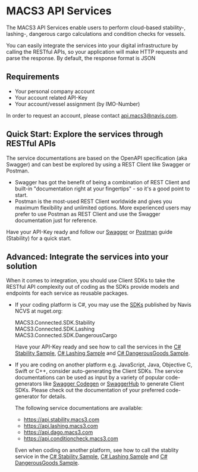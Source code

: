 # MACS3 API Services

The MACS3 API Services enable users to perform cloud-based stability-, lashing-, dangerous cargo calculations and condition checks for vessels.

You can easily integrate the services into your digital infrastructure by calling the RESTful APIs, so your application will make HTTP requests and parse the response. By default, the response format is JSON

## Requirements

* Your personal company account
* Your account related API-Key
* Your account/vessel assignment (by IMO-Number)

In order to request an account, please contact [api.macs3@navis.com](mailto:api.macs3@navis.com).

## Quick Start: Explore the services through RESTful APIs

The service documentations are based on the OpenAPI specification (aka Swagger) and can best be explored by using a REST Client like Swagger or Postman.

* Swagger has got the benefit of being a combination of REST Client and built-in "documentation right at your fingertips" - so it's a good point to start.
* Postman is the most-used REST Client worldwide and gives you maximum flexibility and unlimited options. More experienced users may prefer to use Postman as REST Client and use the Swagger documentation just for reference.

Have your API-Key ready and follow our [Swagger](swagger.md) or [Postman](postman.md) guide (Stability) for a quick start.

## Advanced: Integrate the services into your solution

When it comes to integration, you should use Client SDKs to take the RESTful API complexity out of coding as the SDKs provide models and endpoints for each service as reusable packages. 
 
* If your coding platform is C#, you may use the [SDKs](https://www.nuget.org/packages?q=+MACS3.Connected) published by Navis NCVS at nuget.org:  

  MACS3.Connected.SDK.Stability  
  MACS3.Connected.SDK.Lashing  
  MACS3.Connected.SDK.DangerousCargo  
  
  Have your API-Key ready and see how to call the services in the [C# Stability Sample](csharp_stability.md), [C# Lashing Sample](csharp_lashing.md) and [C# DangerousGoods Sample](csharp_dago.md).

* If you are coding on another platform e.g. JavaScript, Java, Objective C, Swift or C++, consider auto-generating the Client SDKs. The service documentations can be used as input by a variety of popular code-generators like [Swagger Codegen](https://swagger.io/tools/swagger-codegen) or [SwaggerHub](https://swagger.io/tools/swaggerhub) to generate Client SDKs. Please check out the documentation of your preferred code-generator for details. 

  The following service documentations are available:
  * https://api.stability.macs3.com
  * https://api.lashing.macs3.com
  * https://api.dago.macs3.com
  * https://api.conditioncheck.macs3.com

  Even when coding on another platform, see how to call the stablity service in the [C# Stability Sample](csharp_stability.md), [C# Lashing Sample](csharp_lashing.md) and [C# DangerousGoods Sample](csharp_dago.md).
